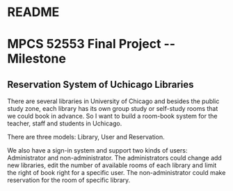 # README

# MPCS 52553 Final Project -- Milestone

## Reservation System of Uchicago Libraries

There are several libraries in University of Chicago and besides the public study zone, each library has its own group study or self-study rooms that we could book in advance.
So I want to build a room-book system for the teacher, staff and students in Uchicago.

There are three models: Library, User and Reservation.

We also have a sign-in system and support two kinds of users: Administrator and non-administrator. The administrators could change add new libraries, edit the number of available rooms of each library and limit the right of book right for a specific user. The non-administrator could make reservation for the room of specific library.
